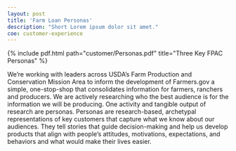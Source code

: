 ```yaml
---
layout: post
title: 'Farm Loan Personas'
description: "Short Lorem ipsum dolor sit amet."
coe: customer-experience
---
```


{% include pdf.html path="customer/Personas.pdf" title="Three Key FPAC Personas" %}

We’re working with leaders across USDA’s Farm Production and Conservation Mission Area to inform the development of Farmers.gov a simple, one-stop-shop that consolidates information for farmers, ranchers and producers.  We are actively researching who the best audience is for the information we will be producing.  One activity and tangible output of research are personas.  Personas are research-based, archetypal representations of key customers that capture what we know about our audiences. They tell stories that guide decision-making and help us develop products that align with people’s attitudes, motivations, expectations, and behaviors and what would make their lives easier.
